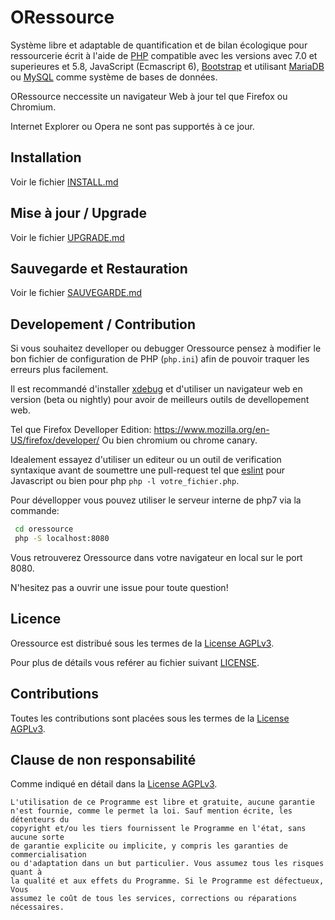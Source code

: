 ORessource
==========

Système libre et adaptable de quantification et de bilan écologique pour ressourcerie
écrit à l'aide de [PHP](https://secure.php.net/) compatible avec les versions
avec 7.0 et superieures et 5.8, JavaScript (Ecmascript 6),
[Bootstrap](http://getbootstrap.com/) et utilisant [MariaDB](https://mariadb.org/)
ou [MySQL](https://www.mysql.com/) comme système de bases de données.

ORessource neccessite un navigateur Web à jour tel que Firefox ou Chromium.

Internet Explorer ou Opera ne sont pas supportés à ce jour.

## Installation

Voir le fichier [INSTALL.md](INSTALL.md)

## Mise à jour / Upgrade

Voir le fichier [UPGRADE.md](UPGRADE.md)

## Sauvegarde et Restauration

Voir le fichier [SAUVEGARDE.md](SAUVEGARDE.md)

## Developement / Contribution

Si vous souhaitez develloper ou debugger Oressource pensez à modifier le bon
fichier de configuration de PHP (`php.ini`) afin de pouvoir traquer les
erreurs plus facilement.

Il est recommandé d'installer [xdebug](https://xdebug.org/) et d'utiliser un
navigateur web en version (beta ou nightly) pour avoir de meilleurs outils de devellopement web.

Tel que Firefox Develloper Edition: https://www.mozilla.org/en-US/firefox/developer/
Ou bien chromium ou chrome canary.

Idealement essayez d'utiliser un editeur ou un outil de verification syntaxique
avant de soumettre une pull-request tel que [eslint](http://eslint.org/)
pour Javascript ou bien pour php `php -l votre_fichier.php`.

Pour dévellopper vous pouvez utiliser le serveur interne de php7 via la commande:

```bash
 cd oressource
 php -S localhost:8080
```

Vous retrouverez Oressource dans votre navigateur en local sur le port 8080.

N'hesitez pas a ouvrir une issue pour toute question!

## Licence

Oressource est distribué sous les termes de la [License AGPLv3](https://www.gnu.org/licenses/agpl.html).

Pour plus de détails vous reférer au fichier suivant [LICENSE](LICENSE.txt).

## Contributions

Toutes les contributions sont placées sous les termes de la [License AGPLv3](https://www.gnu.org/licenses/agpl.html).

## Clause de non responsabilité

Comme indiqué en détail dans la [License AGPLv3](LICENSE.txt).

```
L'utilisation de ce Programme est libre et gratuite, aucune garantie
n'est fournie, comme le permet la loi. Sauf mention écrite, les détenteurs du
copyright et/ou les tiers fournissent le Programme en l'état, sans aucune sorte
de garantie explicite ou implicite, y compris les garanties de commercialisation
ou d'adaptation dans un but particulier. Vous assumez tous les risques quant à
la qualité et aux effets du Programme. Si le Programme est défectueux, Vous
assumez le coût de tous les services, corrections ou réparations nécessaires.
```

